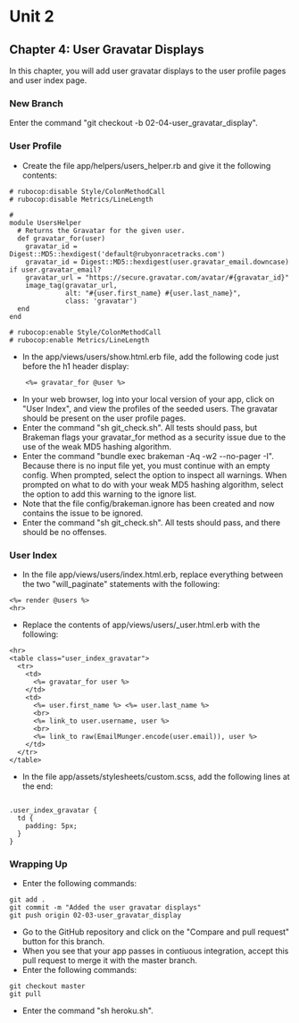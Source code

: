 # Unit 2
## Chapter 4: User Gravatar Displays

In this chapter, you will add user gravatar displays to the user profile pages and user index page.

### New Branch
Enter the command "git checkout -b 02-04-user_gravatar_display".

### User Profile
* Create the file app/helpers/users_helper.rb and give it the following contents:
```
# rubocop:disable Style/ColonMethodCall
# rubocop:disable Metrics/LineLength

#
module UsersHelper
  # Returns the Gravatar for the given user.
  def gravatar_for(user)
    gravatar_id = Digest::MD5::hexdigest('default@rubyonracetracks.com')
    gravatar_id = Digest::MD5::hexdigest(user.gravatar_email.downcase) if user.gravatar_email?
    gravatar_url = "https://secure.gravatar.com/avatar/#{gravatar_id}"
    image_tag(gravatar_url,
              alt: "#{user.first_name} #{user.last_name}",
              class: 'gravatar')
  end
end

# rubocop:enable Style/ColonMethodCall
# rubocop:enable Metrics/LineLength
```
* In the app/views/users/show.html.erb file, add the following code just before the h1 header display:
```
    <%= gravatar_for @user %>
```
* In your web browser, log into your local version of your app, click on "User Index", and view the profiles of the seeded users.  The gravatar should be present on the user profile pages.
* Enter the command "sh git_check.sh".  All tests should pass, but Brakeman flags your gravatar_for method as a security issue due to the use of the weak MD5 hashing algorithm.
* Enter the command "bundle exec brakeman -Aq -w2 --no-pager -I".  Because there is no input file yet, you must continue with an empty config.  When prompted, select the option to inspect all warnings.  When prompted on what to do with your weak MD5 hashing algorithm, select the option to add this warning to the ignore list.
* Note that the file config/brakeman.ignore has been created and now contains the issue to be ignored.
* Enter the command "sh git_check.sh".  All tests should pass, and there should be no offenses.

### User Index
* In the file app/views/users/index.html.erb, replace everything between the two "will_paginate" statements with the following:
```
<%= render @users %>
<hr>
```
* Replace the contents of app/views/users/_user.html.erb with the following:
```
<hr>
<table class="user_index_gravatar">
  <tr>
    <td>
      <%= gravatar_for user %>
    </td>
    <td>
      <%= user.first_name %> <%= user.last_name %>
      <br>
      <%= link_to user.username, user %>
      <br>
      <%= link_to raw(EmailMunger.encode(user.email)), user %>
    </td>
  </tr>
</table>
```
* In the file app/assets/stylesheets/custom.scss, add the following lines at the end:
```

.user_index_gravatar {
  td {
    padding: 5px;
  }
}
```

### Wrapping Up
* Enter the following commands:
```
git add .
git commit -m "Added the user gravatar displays"
git push origin 02-03-user_gravatar_display
```
* Go to the GitHub repository and click on the "Compare and pull request" button for this branch.
* When you see that your app passes in contiuous integration, accept this pull request to merge it with the master branch.
* Enter the following commands:
```
git checkout master
git pull
```
* Enter the command "sh heroku.sh".
